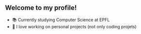 ## Welcome to my profile!
- 📚 Currently studying Computer Science at EPFL
- 💞️ I love working on personal projects (not only coding projets)

<!---
gandalfoglia/gandalfoglia is a ✨ special ✨ repository because its `README.md` (this file) appears on your GitHub profile.
You can click the Preview link to take a look at your changes.
--->
